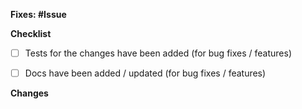 <!-- Please enter the corresponding issue ID: -->
**Fixes: #Issue**

<!-- Add the breaking label (PR: BREAKING) if applicable. -->


**Checklist**
<!-- Please check if your PR fulfills the following requirements: -->
- [ ] Tests for the changes have been added (for bug fixes / features)
- [ ] Docs have been added / updated (for bug fixes / features)


**Changes**
<!-- Please summarize your changes -->



<!-- Add this section if you need it.
**Screenshots**

| Description 1  | Description 2  |
| :------------: | :------------: |
| <screenshot 1> | <screenshot 2> |
-->
